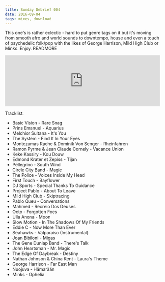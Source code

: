 ```yaml
---
title: Sunday Debrief 004
date: 2016-09-04
tags: mixes, download
---
```

This one's is rather eclectic - hard to put genre tags on it but it's moving from smooth afro and world sounds to downtempo, house and even a touch of psychedelic folk/pop with the likes of George Harrison, Mild High Club or Minks. Enjoy.
READMORE

<iframe width="100%" height="166" scrolling="no" frameborder="no" src="https://w.soundcloud.com/player/?url=https%3A//api.soundcloud.com/tracks/281184365&amp;auto_play=false&amp;hide_related=false&amp;show_comments=true&amp;show_user=true&amp;show_reposts=false&amp;visual=true"></iframe>

Tracklist:

- Basic Vision - Rare Snag
- Prins Emanuel - Aquarius
- Melchior Sultana - It's You
- The System - Find It In Your Eyes
- Montezumas Rache & Dominik Von Senger - Rheinfahren
- Ramon Pyrme & Jean Claude Cornely - Vacance Union
- Keke Kassiry - Kou Douw
- Edmond Krater et Zepiss - Tijan
- Pellegrino - South Wind
- Circle City Band - Magic
- The Police - Voices Inside My Head
- First Touch - Bayflower
- DJ Sports - Special Thanks To Guidance
- Project Pablo - About To Leave
- Mild High Club - Skiptracing
- Pablo Queu - Conversations
- Mahmed - Recreio Dos Deuses
- Octo - Forgotten Foes
- Ulla Anona - Moon
- Slow Motion - In The Shadows Of My Friends
- Eddie C - Now More Than Ever
- Seahawks - Valparaiso (Instrumental)
- Joan Bibiloni - Migas
- The Gene Dunlap Band - There's Talk
- John Heartsman - Mr. Magic
- The Edge Of Daybreak - Destiny
- Nathan Johnson & China Kent - Laura's Theme
- George Harrison - Far East Man
- Nuojuva - Hämarään
- Minks - Ophelia